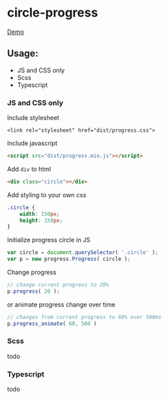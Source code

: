 # circle-progress

[Demo](http://marinewater.github.io/circle-progress/)

## Usage:
* JS and CSS only
* Scss
* Typescript

### JS and CSS only

Include stylesheet
```$html
<link rel="stylesheet" href="dist/progress.css">
```

Include javascript
```html
<script src="dist/progress.min.js"></script>
```

Add `div` to html
```html
<div class="circle"></div>
```

Add styling to your own css
```css
.circle {
    width: 150px;
    height: 150px;
}
```

Initialize progress circle in JS
```javascript
var circle = document.querySelector( '.circle' );
var p = new progress.Progress( circle );
```

Change progress
```javascript
// change current progress to 20%
p.progress( 20 );
```

or animate progress change over time
```javascript
// changes from current progress to 60% over 500ms
p.progress_animate( 60, 500 )
```


### Scss
todo

### Typescript
todo